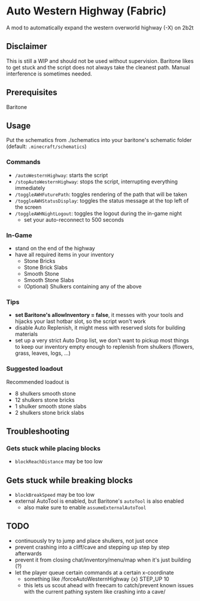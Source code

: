# Auto Western Highway (Fabric)

A mod to automatically expand the western overworld highway (-X) on 2b2t

## Disclaimer

This is still a WIP and should not be used without supervision. Baritone likes to get stuck and the script does not
always take the cleanest path. Manual interference is sometimes needed.

## Prerequisites

Baritone

## Usage

Put the schematics from ./schematics into your baritone's schematic folder (default: `.minecraft/schematics`)

### Commands

- `/autoWesternHighway`: starts the script
- `/stopAutoWesternHighway`: stops the script, interrupting everything immediately
- `/toggleAWHFuturePath`: toggles rendering of the path that will be taken
- `/toggleAWHStatusDisplay`: toggles the status message at the top left of the screen
- `/toggleAWHNightLogout`: toggles the logout during the in-game night
    - set your auto-reconnect to 500 seconds

### In-Game

- stand on the end of the highway
- have all required items in your inventory
    - Stone Bricks
    - Stone Brick Slabs
    - Smooth Stone
    - Smooth Stone Slabs
    - (Optional) Shulkers containing any of the above

### Tips

- **set Baritone's allowInventory = false**, it messes with your tools and hijacks your last hotbar slot, so the script
  won't work
- disable Auto Replenish, it might mess with reserved slots for building materials
- set up a very strict Auto Drop list, we don't want to pickup most things to keep our inventory empty enough to
  replenish from
  shulkers (flowers, grass, leaves, logs, ...)

### Suggested loadout

Recommended loadout is
- 8 shulkers smooth stone
- 12 shulkers stone bricks
- 1 shulker smooth stone slabs
- 2 shulkers stone brick slabs

## Troubleshooting

### Gets stuck while placing blocks

- `blockReachDistance` may be too low

## Gets stuck while breaking blocks

- `blockBreakSpeed` may be too low
- external AutoTool is enabled, but Baritone's `autoTool` is also enabled
    - also make sure to enable `assumeExternalAutoTool`

## TODO

- continuously try to jump and place shulkers, not just once
- prevent crashing into a cliff/cave and stepping up step by step afterwards
- prevent it from closing chat/inventory/menu/map when it's just building (?)
- let the player queue certain commands at a certain x-coordinate
    - something like /forceAutoWesternHighway {x} STEP_UP 10
    - this lets us scout ahead with freecam to catch/prevent known issues with the current pathing system like crashing
      into a cave/
